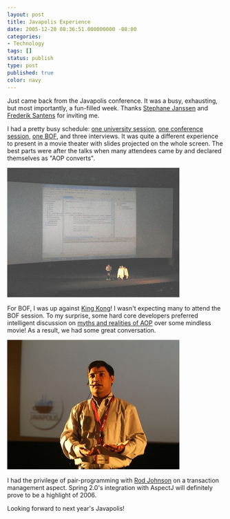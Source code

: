 ```yaml
---
layout: post
title: Javapolis Experience
date: 2005-12-20 08:36:51.000000000 -08:00
categories:
- Technology
tags: []
status: publish
type: post
published: true
color: navy
---
```

Just came back from the Javapolis conference. It was a busy, exhausting, but most importantly, a fun-filled week. Thanks [Stephane Janssen](http://javapolis.com/confluence/display/~stephan) and [Frederik Santens](http://www.bejug.org/confluenceBeJUG/display/BeJUG/Frederik+Santens) for inviting me.

I had a pretty busy schedule: [one university session](http://javapolis.com/confluence/display/JP05/Practical+AOP), [one conference session](http://javapolis.com/confluence/display/JP05/What%27s+new+in+AOP), [one BOF](http://javapolis.com/confluence/display/JP05/AOP+Myths+and+Realities), and three interviews. It was quite a different experience to present in a movie theater with slides projected on the whole screen. The best parts were after the talks when many attendees came by and declared themselves as "AOP converts".

![Javapolis Picture](/assets/JavaPolis1.jpg)

For BOF, I was up against [King Kong](http://javapolis.com/confluence/display/JP05/JavaPolis+Movie)! I wasn't expecting many to attend the BOF session. To my surprise, some hard core developers preferred intelligent discussion on [myths and realities of AOP](http://javapolis.com/confluence/display/JP05/AOP+Myths+and+Realities) over some mindless movie! As a result, we had some great conversation.

![Javapolis Picture](/assets/JavaPolis2.jpg)

I had the privilege of pair-programming with [Rod Johnson](http://interface21.com/people/rod.html) on a transaction management aspect. Spring 2.0's integration with AspectJ will definitely prove to be a highlight of 2006.

Looking forward to next year's Javapolis!
